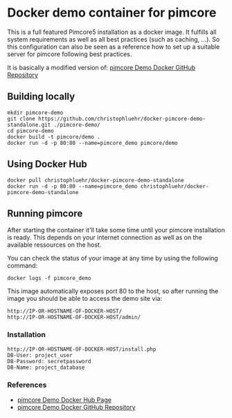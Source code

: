 # Docker demo container for pimcore

This is a full featured Pimcore5 installation as a docker image. 
It fulfills all system requirements as well as all best practices (such as caching, ...). 
So this configuration can also be seen as a reference how to set up a suitable server for 
pimcore following best practices.

It is basically a modified version of: [pimcore Demo Docker GitHub Repository](https://github.com/pimcore/docker-pimcore-demo-standalone/)

## Building locally 
```
mkdir pimcore-demo
git clone https://github.com/christophluehr/docker-pimcore-demo-standalone.git ./pimcore-demo/
cd pimcore-demo
docker build -t pimcore/demo .
docker run -d -p 80:80 --name=pimcore_demo pimcore/demo
``` 

## Using Docker Hub
```
docker pull christophluehr/docker-pimcore-demo-standalone
docker run -d -p 80:80 --name=pimcore_demo christophluehr/docker-pimcore-demo-standalone
``` 

## Running pimcore
After starting the container it'll take some time until your pimcore installation is ready. This depends on your internet connection as well as on the available ressources on the host. 

You can check the status of your image at any time by using the following command: 
```
docker logs -f pimcore_demo
```

This image automatically exposes port 80 to the host, so after running the image you should be able to access the demo site via: 
```
http://IP-OR-HOSTNAME-OF-DOCKER-HOST/
http://IP-OR-HOSTNAME-OF-DOCKER-HOST/admin/
```

### Installation
```
http://IP-OR-HOSTNAME-OF-DOCKER-HOST/install.php
DB-User: project_user
DB-Password: secretpassword
DB-Name: project_database
```

### References

* [pimcore Demo Docker Hub Page](https://registry.hub.docker.com/u/pimcore/docker-pimcore-demo-standalone/) 
* [pimcore Demo Docker GitHub Repository](https://github.com/pimcore/docker-pimcore-demo-standalone/)

